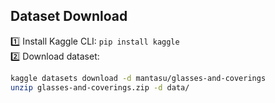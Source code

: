 ## Dataset Download  
1️⃣ Install Kaggle CLI: `pip install kaggle`  
2️⃣ Download dataset:  
```bash
kaggle datasets download -d mantasu/glasses-and-coverings
unzip glasses-and-coverings.zip -d data/
